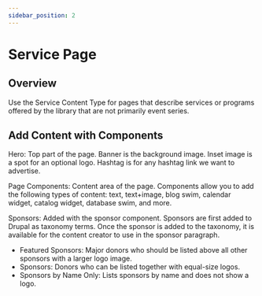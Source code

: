 ```yaml
---
sidebar_position: 2
---
```


# Service Page

## Overview

Use the Service Content Type for pages that describe services or programs offered by the library that are not primarily event series.  

## Add Content with Components

Hero: Top part of the page. Banner is the background image. Inset image is a spot for an optional logo. Hashtag is for any hashtag link we want to advertise.

Page Components: Content area of the page. Components allow you to add the following types of content: text, text+image, blog swim, calendar widget, catalog widget, database swim, and more.

Sponsors: Added with the sponsor component. Sponsors are first added to Drupal as taxonomy terms. Once the sponsor is added to the taxonomy, it is available for the content creator to use in the sponsor paragraph.
- Featured Sponsors: Major donors who should be listed above all other sponsors with a larger logo image.
- Sponsors: Donors who can be listed together with equal-size logos.
- Sponsors by Name Only: Lists sponsors by name and does not show a logo.
